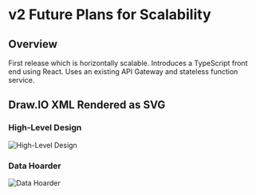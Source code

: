 # v2 Future Plans for Scalability

## Overview

First release which is horizontally scalable.  Introduces a TypeScript front end using React.  Uses an existing API Gateway and stateless function service.

## Draw.IO XML Rendered as SVG

### High-Level Design

![High-Level Design](/img/FunctionalBlockDiagram_v2.svg)

### Data Hoarder

![Data Hoarder](/img/FunctionalBlockDiagram_v2_DataHoarder.svg)
